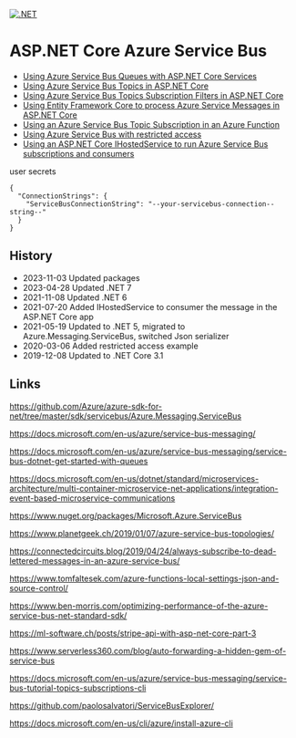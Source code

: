 [![.NET](https://github.com/damienbod/AspNetCoreServiceBus/actions/workflows/dotnet.yml/badge.svg)](https://github.com/damienbod/AspNetCoreServiceBus/actions/workflows/dotnet.yml)

# ASP.NET Core Azure Service Bus

- [Using Azure Service Bus Queues with ASP.NET Core Services](https://damienbod.com/2019/04/23/using-azure-service-bus-queues-with-asp-net-core-services/)
- [Using Azure Service Bus Topics in ASP.NET Core](https://damienbod.com/2019/04/24/using-azure-service-bus-topics-in-asp-net-core/)
- [Using Azure Service Bus Topics Subscription Filters in ASP.NET Core](https://damienbod.com/2019/04/27/using-azure-service-bus-topics-subscription-filters-in-asp-net-core/)
- [Using Entity Framework Core to process Azure Service Messages in ASP.NET Core](https://damienbod.com/2019/04/30/using-ef-core-to-process-azure-service-messages-in-asp-net-core/)
- [Using an Azure Service Bus Topic Subscription in an Azure Function](https://damienbod.com/2019/05/03/using-an-azure-service-bus-topic-subscription-in-an-azure-function/)
- [Using Azure Service Bus with restricted access](https://damienbod.com/2020/03/06/using-azure-service-bus-with-restricted-access/)
- [Using an ASP.NET Core IHostedService to run Azure Service Bus subscriptions and consumers](https://damienbod.com/2021/07/20/using-an-asp-net-core-ihostedservice-to-run-azure-service-bus-subscriptions-and-consumers/)

user secrets
```
{
  "ConnectionStrings": {
    "ServiceBusConnectionString": "--your-servicebus-connection--string--"
  }
}
```

## History

- 2023-11-03 Updated packages
- 2023-04-28 Updated .NET 7
- 2021-11-08 Updated .NET 6
- 2021-07-20 Added IHostedService to consumer the message in the ASP.NET Core app
- 2021-05-19 Updated to .NET 5, migrated to Azure.Messaging.ServiceBus, switched Json serializer
- 2020-03-06 Added restricted access example
- 2019-12-08 Updated to .NET Core 3.1

## Links

https://github.com/Azure/azure-sdk-for-net/tree/master/sdk/servicebus/Azure.Messaging.ServiceBus

https://docs.microsoft.com/en-us/azure/service-bus-messaging/

https://docs.microsoft.com/en-us/azure/service-bus-messaging/service-bus-dotnet-get-started-with-queues

https://docs.microsoft.com/en-us/dotnet/standard/microservices-architecture/multi-container-microservice-net-applications/integration-event-based-microservice-communications

https://www.nuget.org/packages/Microsoft.Azure.ServiceBus

https://www.planetgeek.ch/2019/01/07/azure-service-bus-topologies/

https://connectedcircuits.blog/2019/04/24/always-subscribe-to-dead-lettered-messages-in-an-azure-service-bus/

https://www.tomfaltesek.com/azure-functions-local-settings-json-and-source-control/

https://www.ben-morris.com/optimizing-performance-of-the-azure-service-bus-net-standard-sdk/

https://ml-software.ch/posts/stripe-api-with-asp-net-core-part-3

https://www.serverless360.com/blog/auto-forwarding-a-hidden-gem-of-service-bus

https://docs.microsoft.com/en-us/azure/service-bus-messaging/service-bus-tutorial-topics-subscriptions-cli

https://github.com/paolosalvatori/ServiceBusExplorer/

https://docs.microsoft.com/en-us/cli/azure/install-azure-cli
